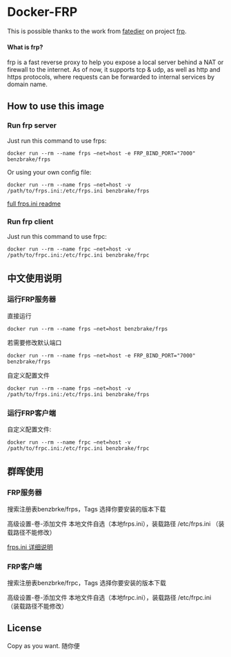 # Docker-FRP

This is possible thanks to the work from [fatedier](https://github.com/fatedier) on project [frp](https://github.com/fatedier/frp).

#### What is frp?

frp is a fast reverse proxy to help you expose a local server behind a NAT or firewall to the internet. As of now, it supports tcp & udp, as well as http and https protocols, where requests can be forwarded to internal services by domain name.

## How to use this image

### Run frp server

Just run this command to use frps:

```shell
docker run --rm --name frps –net=host -e FRP_BIND_PORT="7000" benzbrake/frps
```

Or using your own config file:

```shell
docker run --rm --name frps –net=host -v /path/to/frps.ini:/etc/frps.ini benzbrake/frps
```

[full frps.ini readme](https://github.com/fatedier/frp/blob/master/README.md)

### Run frp client

Just run this command to use frpc:

```shell
docker run --rm --name frpc –net=host -v /path/to/frpc.ini:/etc/frpc.ini benzbrake/frpc
```

## 中文使用说明

### 运行FRP服务器

直接运行

```shell
docker run --rm --name frps –net=host benzbrake/frps
```

若需要修改默认端口

```shell
docker run --rm --name frps –net=host -e FRP_BIND_PORT="7000" benzbrake/frps
```

自定义配置文件

```shell
docker run --rm --name frps –net=host -v /path/to/frps.ini:/etc/frps.ini benzbrake/frps
```

### 运行FRP客户端

自定义配置文件:

```shell
docker run --rm --name frpc –net=host -v /path/to/frpc.ini:/etc/frpc.ini benzbrake/frpc
```

## 群晖使用

### FRP服务器

搜索注册表benzbrke/frps，Tags 选择你要安装的版本下载

高级设置-卷-添加文件 本地文件自选（本地frps.ini），装载路径 /etc/frps.ini （装载路径不能修改）

[frps.ini 详细说明](https://github.com/fatedier/frp/blob/master/README.md)

### FRP客户端

搜索注册表benzbrke/frpc，Tags 选择你要安装的版本下载

高级设置-卷-添加文件 本地文件自选（本地frpc.ini），装载路径 /etc/frpc.ini （装载路径不能修改）

## License

Copy as you want. 随你便